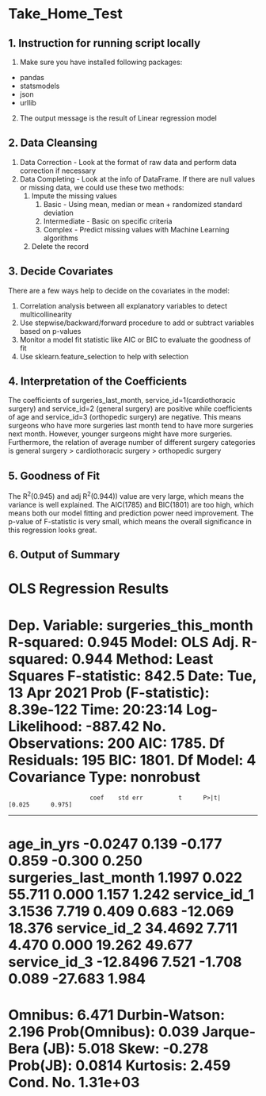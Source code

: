 # Take_Home_Test

## 1. Instruction for running script locally
1. Make sure you have installed following packages:
  * pandas
  * statsmodels
  * json
  * urllib
2. The output message is the result of Linear regression model

## 2. Data Cleansing
1. Data Correction - Look at the format of raw data and perform data correction if necessary
2. Data Completing - Look at the info of DataFrame. If there are null values or missing data, we could use these two methods:
    1. Impute the missing values
        1. Basic - Using mean, median or mean + randomized standard deviation
        2. Intermediate - Basic on specific criteria
        3. Complex - Predict missing values with Machine Learning algorithms
    2. Delete the record

## 3. Decide Covariates
There are a few ways help to decide on the covariates in the model:
1. Correlation analysis between all explanatory variables to detect multicollinearity
2. Use stepwise/backward/forward procedure to add or subtract variables based on p-values
3. Monitor a model fit statistic like AIC or BIC to evaluate the goodness of fit
4. Use sklearn.feature_selection to help with selection

## 4. Interpretation of the Coefficients
The coefficients of surgeries_last_month, service_id=1(cardiothoracic surgery) and service_id=2 (general surgery) are positive while coefficients of age and service_id=3 (orthopedic surgery) are negative.
This means surgeons who have more surgeries last month tend to have more surgeries next month. However, younger surgeons might have more surgeries.
Furthermore, the relation of average number of different surgery categories is general surgery > cardiothoracic surgery > orthopedic surgery 

## 5. Goodness of Fit
The R<sup>2</sup>(0.945) and adj R<sup>2</sup>(0.944)) value are very large, which means the variance is well explained.
The AIC(1785) and BIC(1801) are too high, which means both our model fitting and prediction power need improvement.
The p-value of F-statistic is very small, which means the overall significance in this regression looks great.

## 6. Output of Summary

OLS Regression Results                             
================================================================================
Dep. Variable:     surgeries_this_month   R-squared:                       0.945
Model:                              OLS   Adj. R-squared:                  0.944
Method:                   Least Squares   F-statistic:                     842.5
Date:                  Tue, 13 Apr 2021   Prob (F-statistic):          8.39e-122
Time:                          20:23:14   Log-Likelihood:                -887.42
No. Observations:                   200   AIC:                             1785.
Df Residuals:                       195   BIC:                             1801.
Df Model:                             4                                         
Covariance Type:              nonrobust                                         
========================================================================================
                           coef    std err          t      P>|t|      [0.025      0.975]
----------------------------------------------------------------------------------------
age_in_yrs              -0.0247      0.139     -0.177      0.859      -0.300       0.250
surgeries_last_month     1.1997      0.022     55.711      0.000       1.157       1.242
service_id_1             3.1536      7.719      0.409      0.683     -12.069      18.376
service_id_2            34.4692      7.711      4.470      0.000      19.262      49.677
service_id_3           -12.8496      7.521     -1.708      0.089     -27.683       1.984
==============================================================================
Omnibus:                        6.471   Durbin-Watson:                   2.196
Prob(Omnibus):                  0.039   Jarque-Bera (JB):                5.018
Skew:                          -0.278   Prob(JB):                       0.0814
Kurtosis:                       2.459   Cond. No.                     1.31e+03
==============================================================================
